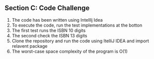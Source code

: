 ## Section C: Code Challenge

1. The code has been written using IntellIj Idea
2. To execute the code, run the test implementations at the botton
3. The first test runs the ISBN 10 digits
4. The second check the ISBN 13 digits
5. Clone the repository and run the code using ItelliJ IDEA and import relavent package
6. The worst-case space complexity of the program is O(1)